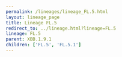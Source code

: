 ```yaml
---
permalink: /lineages/lineage_FL.5.html
layout: lineage_page
title: Lineage FL.5
redirect_to: ../lineage.html?lineage=FL.5
lineage: FL.5
parent: XBB.1.9.1
children: ['FL.5', 'FL.5.1']
---
```

